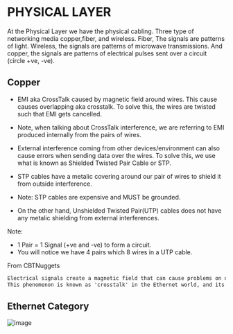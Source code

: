 # PHYSICAL LAYER
At the Physical Layer we have the physical cabling. Three type of networking media copper,fiber, and wireless.
Fiber, The signals are patterns of light. Wireless, the signals are patterns of microwave transmissions.
And copper, the signals are patterns of electrical pulses sent over a circuit (circle +ve, -ve).

## Copper
- EMI aka CrossTalk caused by magnetic field around wires. This cause causes overlapping aka crosstalk. To solve this, the wires are twisted such that EMI gets cancelled.
- Note, when talking about CrossTalk interference, we are referring to EMI produced internally from the pairs of wires.
  
- External interference coming from other devices/environment can also cause errors when sending data over the wires. To solve this, we use what is known as Shielded Twisted Pair Cable or STP.
- STP cables have a metalic covering around our pair of wires to shield it from outside interference.
- Note: STP cables are expensive and MUST be grounded.
  
- On the other hand, Unshielded Twisted Pair(UTP) cables does not have any metalic shielding from external interferences.

Note:
- 1 Pair = 1 Signal (+ve and -ve) to form a circuit.
- You will notice we have 4 pairs which 8 wires in a UTP cable.

From CBTNuggets
```markdown
Electrical signals create a magnetic field that can cause problems on other nearby wires.
This phenomenon is known as 'crosstalk' in the Ethernet world, and its effects must be reduced as much as possible to have error-free communications.

```
## Ethernet Category
![image](https://github.com/anikwai/CCNA-200-301/assets/15828026/04ad3e63-4cbf-4009-b949-9f1f532889c5)

